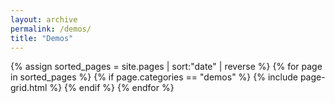 ```yaml
---
layout: archive
permalink: /demos/
title: "Demos"
---
```


<div class="tiles">
	{% assign sorted_pages = site.pages | sort:"date" | reverse %}
	{% for page in sorted_pages %}
		{% if page.categories == "demos" %}
			{% include page-grid.html %}
		{% endif %} 
	{% endfor %}
</div>
